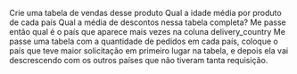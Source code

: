 Crie uma tabela de vendas desse produto
Qual a idade média por produto de cada país
Qual a média de descontos nessa tabela completa?
Me passe então qual é o país que aparece mais vezes na coluna delivery_country
Me passe uma tabela com a quantidade de pedidos em cada país, coloque o país que teve maior solicitação em primeiro lugar na tabela, e depois ela vai descrescendo com os outros países que não tiveram tanta requisição. 